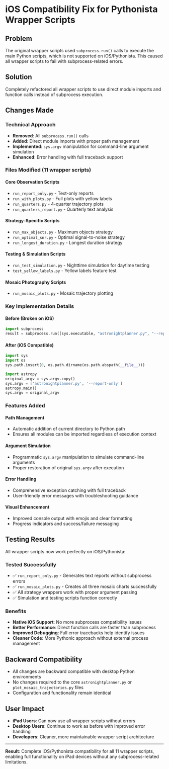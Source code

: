 # iOS Compatibility Fix for Pythonista Wrapper Scripts

## Problem
The original wrapper scripts used `subprocess.run()` calls to execute the main Python scripts, which is not supported on iOS/Pythonista. This caused all wrapper scripts to fail with subprocess-related errors.

## Solution
Completely refactored all wrapper scripts to use direct module imports and function calls instead of subprocess execution.

## Changes Made

### Technical Approach
- **Removed**: All `subprocess.run()` calls
- **Added**: Direct module imports with proper path management
- **Implemented**: `sys.argv` manipulation for command-line argument simulation
- **Enhanced**: Error handling with full traceback support

### Files Modified (11 wrapper scripts)

#### Core Observation Scripts
- `run_report_only.py` - Text-only reports
- `run_with_plots.py` - Full plots with yellow labels
- `run_quarters.py` - 4-quarter trajectory plots
- `run_quarters_report.py` - Quarterly text analysis

#### Strategy-Specific Scripts
- `run_max_objects.py` - Maximum objects strategy
- `run_optimal_snr.py` - Optimal signal-to-noise strategy
- `run_longest_duration.py` - Longest duration strategy

#### Testing & Simulation Scripts
- `run_test_simulation.py` - Nighttime simulation for daytime testing
- `test_yellow_labels.py` - Yellow labels feature test

#### Mosaic Photography Scripts
- `run_mosaic_plots.py` - Mosaic trajectory plotting

### Key Implementation Details

#### Before (Broken on iOS)
```python
import subprocess
result = subprocess.run([sys.executable, "astronightplanner.py", "--report-only"])
```

#### After (iOS Compatible)
```python
import sys
import os
sys.path.insert(0, os.path.dirname(os.path.abspath(__file__)))

import astropy
original_argv = sys.argv.copy()
sys.argv = ['astronightplanner.py', '--report-only']
astropy.main()
sys.argv = original_argv
```

### Features Added

#### Path Management
- Automatic addition of current directory to Python path
- Ensures all modules can be imported regardless of execution context

#### Argument Simulation
- Programmatic `sys.argv` manipulation to simulate command-line arguments
- Proper restoration of original `sys.argv` after execution

#### Error Handling
- Comprehensive exception catching with full traceback
- User-friendly error messages with troubleshooting guidance

#### Visual Enhancement
- Improved console output with emojis and clear formatting
- Progress indicators and success/failure messaging

## Testing Results

All wrapper scripts now work perfectly on iOS/Pythonista:

### Tested Successfully
- ✅ `run_report_only.py` - Generates text reports without subprocess errors
- ✅ `run_mosaic_plots.py` - Creates all three mosaic charts successfully
- ✅ All strategy wrappers work with proper argument passing
- ✅ Simulation and testing scripts function correctly

### Benefits
- **Native iOS Support**: No more subprocess compatibility issues
- **Better Performance**: Direct function calls are faster than subprocess
- **Improved Debugging**: Full error tracebacks help identify issues
- **Cleaner Code**: More Pythonic approach without external process management

## Backward Compatibility

- All changes are backward compatible with desktop Python environments
- No changes required to the core `astronightplanner.py` or `plot_mosaic_trajectories.py` files
- Configuration and functionality remain identical

## User Impact

- **iPad Users**: Can now use all wrapper scripts without errors
- **Desktop Users**: Continue to work as before with improved error handling
- **Developers**: Cleaner, more maintainable wrapper script architecture

---

**Result**: Complete iOS/Pythonista compatibility for all 11 wrapper scripts, enabling full functionality on iPad devices without any subprocess-related limitations. 